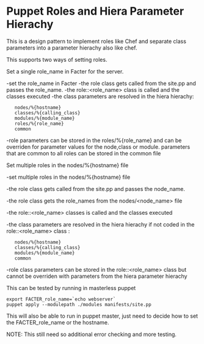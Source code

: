 # Puppet Roles and Hiera Parameter Hierachy

This is a design pattern to implement roles like Chef and separate class parameters into 
a parameter hierachy also like chef.

This supports two ways of setting roles.

Set a single role_name in Facter for the server.

 -set the role_name in Facter 
 -the role class gets called from the site.pp and passes the role_name. 
 -the role::<role_name> class is called and the classes executed
 -the class parameters are resolved in the hiera hierachy:
 
       nodes/%{hostname}
       classes/%{calling_class}	   
       modules/%{module_name}	   
       roles/%{role_name}	   
       common 
	   
 -role parameters can be stored in the roles/%{role_name} and can be overriden for parameter 
values for the node,class or module. parameters that are common to all roles can be stored in the common file  

Set multiple roles in the  nodes/%{hostname} file

 -set multiple roles in the  nodes/%{hostname} file
 
 -the role class gets called from the site.pp and passes the node_name.
 
 -the role class gets the role_names from the nodes/<node_name> file
 
 -the role::<role_name> classes is called and the classes executed
 
 -the class parameters are resolved in the hiera hierachy if not coded in the role::<role_name> class : 
 
       nodes/%{hostname}	   
       classes/%{calling_class}	   
       modules/%{module_name}	   
       common 
	   
 -role class parameters can be stored in the role::<role_name> class but cannot be overriden with parameters 
  from the hiera parameter hierachy  

This can be tested by running in masterless puppet
  
    export FACTER_role_name=`echo webserver`  
    puppet apply --modulepath ./modules manifests/site.pp
	
This will also be able to run in puppet master, just need to decide how to set the  FACTER_role_name
or the hostname.  

NOTE: This still need so additional error checking and more testing.  	

